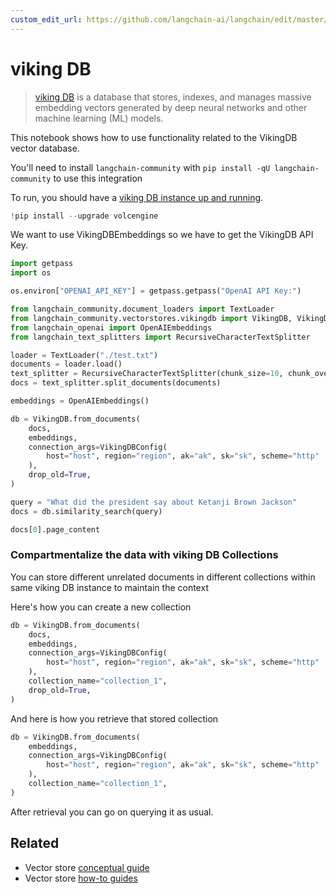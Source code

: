 ```yaml
---
custom_edit_url: https://github.com/langchain-ai/langchain/edit/master/docs/docs/integrations/vectorstores/vikingdb.ipynb
---
```

# viking DB

>[viking DB](https://www.volcengine.com/docs/6459/1163946) is a database that stores, indexes, and manages massive embedding vectors generated by deep neural networks and other machine learning (ML) models.

This notebook shows how to use functionality related to the VikingDB vector database.

You'll need to install `langchain-community` with `pip install -qU langchain-community` to use this integration

To run, you should have a [viking DB instance up and running](https://www.volcengine.com/docs/6459/1165058).





```python
!pip install --upgrade volcengine
```

We want to use VikingDBEmbeddings so we have to get the VikingDB API Key.


```python
import getpass
import os

os.environ["OPENAI_API_KEY"] = getpass.getpass("OpenAI API Key:")
```


```python
from langchain_community.document_loaders import TextLoader
from langchain_community.vectorstores.vikingdb import VikingDB, VikingDBConfig
from langchain_openai import OpenAIEmbeddings
from langchain_text_splitters import RecursiveCharacterTextSplitter
```


```python
loader = TextLoader("./test.txt")
documents = loader.load()
text_splitter = RecursiveCharacterTextSplitter(chunk_size=10, chunk_overlap=0)
docs = text_splitter.split_documents(documents)

embeddings = OpenAIEmbeddings()
```


```python
db = VikingDB.from_documents(
    docs,
    embeddings,
    connection_args=VikingDBConfig(
        host="host", region="region", ak="ak", sk="sk", scheme="http"
    ),
    drop_old=True,
)
```


```python
query = "What did the president say about Ketanji Brown Jackson"
docs = db.similarity_search(query)
```


```python
docs[0].page_content
```

### Compartmentalize the data with viking DB Collections

You can store different unrelated documents in different collections within same viking DB instance to maintain the context

Here's how you can create a new collection


```python
db = VikingDB.from_documents(
    docs,
    embeddings,
    connection_args=VikingDBConfig(
        host="host", region="region", ak="ak", sk="sk", scheme="http"
    ),
    collection_name="collection_1",
    drop_old=True,
)
```

And here is how you retrieve that stored collection


```python
db = VikingDB.from_documents(
    embeddings,
    connection_args=VikingDBConfig(
        host="host", region="region", ak="ak", sk="sk", scheme="http"
    ),
    collection_name="collection_1",
)
```

After retrieval you can go on querying it as usual.


## Related

- Vector store [conceptual guide](/docs/concepts/#vector-stores)
- Vector store [how-to guides](/docs/how_to/#vector-stores)
